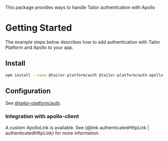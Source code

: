 This package provides ways to handle Tailor authentication with Apollo

# Getting Started

The example steps below describes how to add authentication with Tailor Platform and Apollo to your app.

## Install

```bash
npm install --save @tailor-platform/auth @tailor-platform/auth-apollo
```

## Configuration

See [@tailor-platform/auth](https://tailor-platform.github.io/frontend-packages/modules/_tailor_platform_auth.html).

### Integration with apollo-client

A custom ApolloLink is available. See {@link authenticatedHttpLink | authenticatedHttpLink} for more information.
